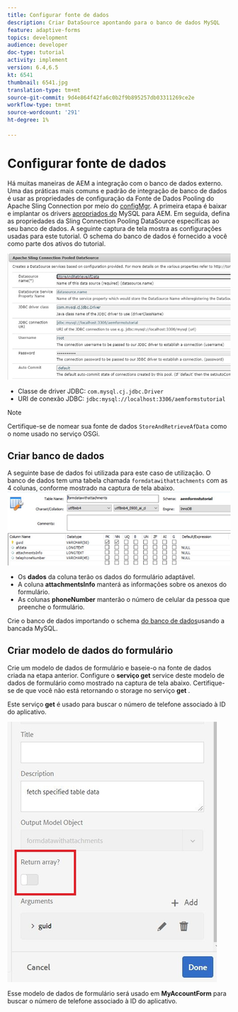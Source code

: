 ```yaml
---
title: Configurar fonte de dados
description: Criar DataSource apontando para o banco de dados MySQL
feature: adaptive-forms
topics: development
audience: developer
doc-type: tutorial
activity: implement
version: 6.4,6.5
kt: 6541
thumbnail: 6541.jpg
translation-type: tm+mt
source-git-commit: 9d4e864f42fa6c0b2f9b895257db03311269ce2e
workflow-type: tm+mt
source-wordcount: '291'
ht-degree: 1%

---
```



# Configurar fonte de dados

Há muitas maneiras de AEM a integração com o banco de dados externo. Uma das práticas mais comuns e padrão de integração de banco de dados é usar as propriedades de configuração da Fonte de Dados Pooling do Apache Sling Connection por meio do [configMgr](http://localhost:4502/system/console/configMgr).
A primeira etapa é baixar e implantar os drivers [apropriados do](https://mvnrepository.com/artifact/mysql/mysql-connector-java) MySQL para AEM.
Em seguida, defina as propriedades da Sling Connection Pooling DataSource específicas ao seu banco de dados. A seguinte captura de tela mostra as configurações usadas para este tutorial. O schema do banco de dados é fornecido a você como parte dos ativos do tutorial.

![fonte de dados](assets/data-source.JPG)


* Classe de driver JDBC: `com.mysql.cj.jdbc.Driver`
* URI de conexão JDBC: `jdbc:mysql://localhost:3306/aemformstutorial`

>[!NOTE]
>Certifique-se de nomear sua fonte de dados `StoreAndRetrieveAfData` como o nome usado no serviço OSGi.


## Criar banco de dados


A seguinte base de dados foi utilizada para este caso de utilização. O banco de dados tem uma tabela chamada `formdatawithattachments` com as 4 colunas, conforme mostrado na captura de tela abaixo.
![base de dados](assets/table-schema.JPG)

* Os **dados** da coluna terão os dados do formulário adaptável.
* A coluna **attachmentsInfo** manterá as informações sobre os anexos do formulário.
* As colunas **phoneNumber** manterão o número de celular da pessoa que preenche o formulário.

Crie o banco de dados importando o schema [do banco de dados](assets/data-base-schema.sql)usando a bancada MySQL.

## Criar modelo de dados do formulário

Crie um modelo de dados de formulário e baseie-o na fonte de dados criada na etapa anterior.
Configure o **serviço get** service deste modelo de dados de formulário como mostrado na captura de tela abaixo.
Certifique-se de que você não está retornando o storage no serviço **get** .

Este serviço **get** é usado para buscar o número de telefone associado à ID do aplicativo.

![get-service](assets/get-service.JPG)

Esse modelo de dados de formulário será usado em **MyAccountForm** para buscar o número de telefone associado à ID do aplicativo.
